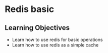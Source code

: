 # Redis basic

## Learning Objectives

* Learn how to use redis for basic operations
* Learn how to use redis as a simple cache

